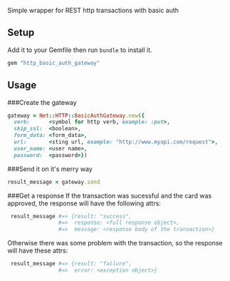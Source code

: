 Simple wrapper for REST http transactions with basic auth

## Setup

Add it to your Gemfile then run `bundle` to install it.

```ruby
gem "http_basic_auth_gateway"
```


## Usage
###Create the gateway
```ruby
gateway = Net::HTTP::BasicAuthGateway.new({
  verb:      <symbol for http verb, example: :put>,
  skip_ssl:  <boolean>,
  form_data: <form_data>,
  url:       <sting url, example: "http://www.myapi.com/request">,
  user_name: <user name>,
  password:  <password>})
```

###Send it on it's merry way
```ruby
result_message = gateway.send
```


###Get a response
If the transaction was sucessful and the card was approved, the response will have the following attrs:
```ruby
 result_message #=> {result: "success",
                #=>  response: <full response object>,
                #=>  message: <response body of the transaction>}
```


Otherwise there was some problem with the transaction, so the response will have these attrs:
```ruby
 result_message #=> {result: "failure",
                #=>  error: <exception object>}
```
